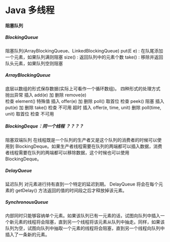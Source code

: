 # Java 多线程



#### 阻塞队列

##### BlockingQueue

阻塞队列(ArrayBlockingQueue、LinkedBlockingQueue)
	put(E e) : 在队尾添加一个元素，如果队列满则阻塞
	size() : 返回队列中的元素个数
	take() : 移除并返回队头元素，如果队列空则阻塞

##### ArrayBlockingQueue

底层以数组的形式保存数据(实际上可看作一个循环数组)。
四种形式的处理方式
	抛出异常
		插入    add(e)          加
		删除    remove(e)       
		检查    element()
	特殊值
		插入    offer(e)        加
		删除    poll()          取首位
		检查    peek()
	阻塞
		插入    put(e)          加
		删除    take()
		检查    不可用
	超时
		插入    offer(e, time, unit)
		删除    poll(time, unit)       取首位
		检查    不可用

##### BlockingDeque：同一个线程 ？？？？

阻塞双端队列
	在线程既是一个队列的生产者又是这个队列的消费者的时候可以使用到 BlockingDeque。如果生产者线程需要在队列的两端都可以插入数据，消费者线程需要在队列的两端都可以移除数据，这个时候也可以使用 BlockingDeque。

##### DelayQueue

延迟队列
对元素进行持有直到一个特定的延迟到期。
DelayQueue 将会在每个元素的 getDelay() 方法返回的值的时间段之后才释放掉该元素。

##### SynchronousQueue

内部同时只能够容纳单个元素。如果该队列已有一元素的话，试图向队列中插入一个新元素的线程将会阻塞，直到另一个线程将该元素从队列中抽走。同样，如果该队列为空，试图向队列中抽取一个元素的线程将会阻塞，直到另一个线程向队列中插入了一条新的元素。